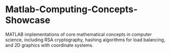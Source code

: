 # Matlab-Computing-Concepts-Showcase
MATLAB implementations of core mathematical concepts in computer science, including RSA cryptography, hashing algorithms for load balancing, and 2D graphics with coordinate systems.
